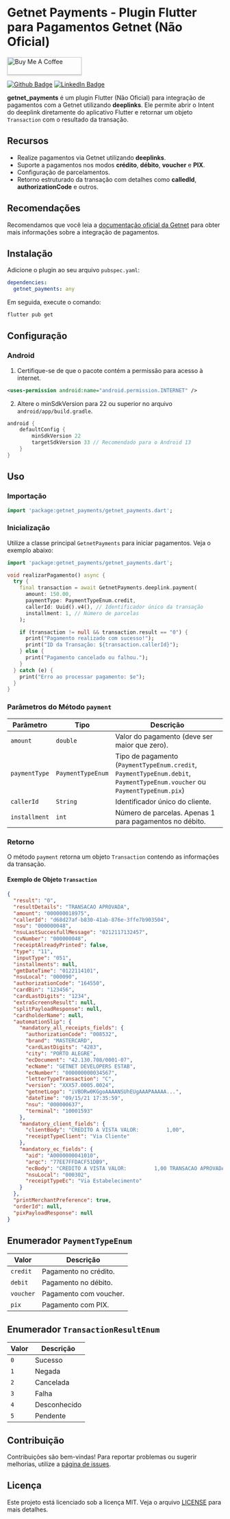 # Getnet Payments - Plugin Flutter para Pagamentos Getnet (Não Oficial)
<a href="https://www.buymeacoffee.com/carvalhowesley" target="_blank"><img src="https://www.buymeacoffee.com/assets/img/custom_images/orange_img.png" alt="Buy Me A Coffee" style="height: 41px !important;width: 174px !important;box-shadow: 0px 3px 2px 0px rgba(190, 190, 190, 0.5) !important;-webkit-box-shadow: 0px 3px 2px 0px rgba(190, 190, 190, 0.5) !important;" ></a>

<p>
<a href="https://github.com/CarvalhoWesley" rel="ugc"><img src="https://img.shields.io/badge/GitHub-100000?style=for-the-badge&logo=github&logoColor=white" alt="Github Badge"></a>
<a href="https://www.linkedin.com/in/wesleycarvalhodev" rel="ugc"><img src="https://img.shields.io/badge/LinkedIn-0077B5?style=for-the-badge&logo=linkedin&logoColor=white" alt="LinkedIn Badge"></a>
</p>


**getnet_payments** é um plugin Flutter (Não Oficial) para integração de pagamentos com a Getnet utilizando **deeplinks**. Ele permite abrir o Intent do deeplink diretamente do aplicativo Flutter e retornar um objeto `Transaction` com o resultado da transação.

## Recursos

- Realize pagamentos via Getnet utilizando **deeplinks**.
- Suporte a pagamentos nos modos **crédito**, **débito**, **voucher** e **PIX**.
- Configuração de parcelamentos.
- Retorno estruturado da transação com detalhes como **calledId**, **authorizationCode** e outros.

## Recomendações
Recomendamos que você leia a [documentação oficial da Getnet](https://getstore.getnet.com.br/docs) para obter mais informações sobre a integração de pagamentos.

## Instalação

Adicione o plugin ao seu arquivo `pubspec.yaml`:

```yaml
dependencies:
  getnet_payments: any
```

Em seguida, execute o comando:

```bash
flutter pub get
```

## Configuração

### Android

1. Certifique-se de que o pacote contém a permissão para acesso à internet.

```xml
<uses-permission android:name="android.permission.INTERNET" />
```

2. Altere o minSdkVersion para 22 ou superior no arquivo `android/app/build.gradle`.

```gradle
android {
    defaultConfig {
        minSdkVersion 22
        targetSdkVersion 33 // Recomendado para o Android 13
    }
}
```

## Uso

### Importação

```dart
import 'package:getnet_payments/getnet_payments.dart';
```

### Inicialização

Utilize a classe principal `GetnetPayments` para iniciar pagamentos. Veja o exemplo abaixo:

```dart
import 'package:getnet_payments/getnet_payments.dart';

void realizarPagamento() async {
  try {
    final transaction = await GetnetPayments.deeplink.payment(
      amount: 150.00,
      paymentType: PaymentTypeEnum.credit,
      callerId: Uuid().v4(), // Identificador único da transação
      installment: 1, // Número de parcelas
    );

    if (transaction != null && transaction.result == "0") {
      print("Pagamento realizado com sucesso!");
      print("ID da Transação: ${transaction.callerId}");
    } else {
      print("Pagamento cancelado ou falhou.");
    }
  } catch (e) {
    print("Erro ao processar pagamento: $e");
  }
}
```

### Parâmetros do Método `payment`

| Parâmetro     | Tipo              | Descrição                                                                                                                |
| ------------- | ----------------- | ------------------------------------------------------------------------------------------------------------------------ |
| `amount`      | `double`          | Valor do pagamento (deve ser maior que zero).                                                                            |
| `paymentType` | `PaymentTypeEnum` | Tipo de pagamento (`PaymentTypeEnum.credit`, `PaymentTypeEnum.debit`, `PaymentTypeEnum.voucher` ou `PaymentTypeEnum.pix`) |
| `callerId`    | `String`          | Identificador único do cliente.                                                                                          |
| `installment` | `int`             | Número de parcelas. Apenas 1 para pagamentos no débito.                                                   |

### Retorno

O método `payment` retorna um objeto `Transaction` contendo as informações da transação.

#### Exemplo de Objeto `Transaction`

```json
{
  "result": "0",
  "resultDetails": "TRANSACAO APROVADA",
  "amount": "000000018975",
  "callerId": "d68d27af-b830-41ab-876e-3ffe7b903504",
  "nsu": "000000048",
  "nsuLastSuccesfullMessage": "0212117132457",
  "cvNumber": "000000048",
  "receiptAlreadyPrinted": false,
  "type": "11",
  "inputType": "051",
  "installments": null,
  "gmtDateTime": "0122114101",
  "nsuLocal": "000090",
  "authorizationCode": "164550",
  "cardBin": "123456",
  "cardLastDigits": "1234",
  "extraScreensResult": null,
  "splitPayloadResponse": null,
  "cardholderName": null,
  "automationSlip": {
    "mandatory_all_receipts_fields": {
      "authorizationCode": "008532",
      "brand": "MASTERCARD",
      "cardLastDigits": "4283",
      "city": "PORTO ALEGRE",
      "ecDocument": "42.130.708/0001-07",
      "ecName": "GETNET DEVELOPERS ESTAB",
      "ecNumber": "000000000034567",
      "letterTypeTransaction": "C",
      "version": "XXX57.0005.0024",
      "getnetLogo": "iVBORw0KGgoAAAANSUhEUgAAAPAAAAA...",
      "dateTime": "09/15/21 17:35:59",
      "nsu": "000000637",
      "terminal": "10001593"
    },
    "mandatory_client_fields": {
      "clientBody": "CREDITO A VISTA VALOR:         1,00",
      "receiptTypeClient": "Via Cliente"
    },
    "mandatory_ec_fields": {
      "aid": "A0000000041010",
      "arqc": "77EE7FFDACF51DB9",
      "ecBody": "CREDITO A VISTA VALOR:         1,00 TRANSACAO APROVADA MEDIANTE USO DE SENHA PESSOAL",
      "nsuLocal": "000302",
      "receiptTypeEc": "Via Estabelecimento"
    }
  },
  "printMerchantPreference": true,
  "orderId": null,
  "pixPayloadResponse": null
}
```

## Enumerador `PaymentTypeEnum`

| Valor     | Descrição              |
| --------- | ---------------------- |
| `credit`  | Pagamento no crédito.  |
| `debit`   | Pagamento no débito.   |
| `voucher` | Pagamento com voucher. |
| `pix`     | Pagamento com PIX.     |

## Enumerador `TransactionResultEnum`

| Valor     | Descrição              |
| --------- | ---------------------- |
| `0`       | Sucesso                |
| `1`       | Negada                 |
| `2`       | Cancelada              |
| `3`       | Falha                  |
| `4`       | Desconhecido           |
| `5`       | Pendente               |

## Contribuição

Contribuições são bem-vindas! Para reportar problemas ou sugerir melhorias, utilize a [página de issues](https://github.com/CarvalhoWesley/getnet_payments/issues).

## Licença

Este projeto está licenciado sob a licença MIT. Veja o arquivo [LICENSE](https://github.com/CarvalhoWesley/getnet_payments/blob/main/LICENSE) para mais detalhes.
